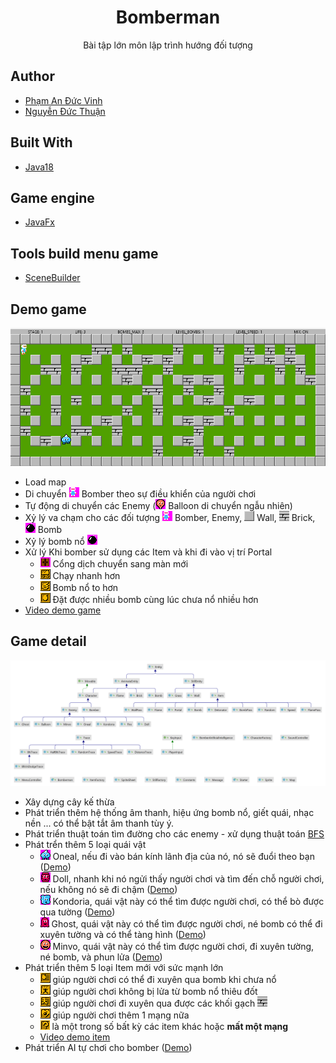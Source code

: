 <h1 align="center"><project-name>Bomberman</h1>

<p align="center"><project-description>Bài tập lớn môn lập trình hướng đối tượng</p>

## Author
- [Phạm An Đức Vinh](https://www.facebook.com/phamanducvinhuet/)
- [Nguyễn Đức Thuận](https://www.facebook.com/floweronstone)

## Built With
- [Java18](https://www.oracle.com/java/technologies/javase/jdk18-archive-downloads.html)

## Game engine
- [JavaFx](https://openjfx.io/openjfx-docs/)

## Tools build menu game
- [SceneBuilder](https://gluonhq.com/products/scene-builder/)

## Demo game
![img.png](img.png) 
- Load map
- Di chuyển ![Bomber](src/main/resources/sprites/player_down.png) Bomber theo sự điều khiển của người chơi
- Tự động di chuyển các Enemy (![Balloon](src/main/resources/sprites/balloom_right1.png) Balloon di chuyển ngẫu nhiên)
- Xỷ lý va chạm cho các đối tượng ![Bomber](src/main/resources/sprites/player_down.png) Bomber, 
Enemy,
![Wall](src/main/resources/sprites/wall.png) Wall, 
![Brick](src/main/resources/sprites/brick.png) Brick, 
![Bomb](src/main/resources/sprites/bomb.png) Bomb
- Xỷ lý bomb nổ ![](src/main/resources/sprites/bomb.png)
- Xử lý Khi bomber sử dụng các Item và khi đi vào vị trí Portal
    + ![Portal](src/main/resources/sprites/portal.png) Cổng dịch chuyển sang màn mới
    + ![SpeedItem](src/main/resources/sprites/powerup_speed.png) Chạy nhanh hơn
    + ![FlameItem](src/main/resources/sprites/powerup_flames.png) Bomb nổ to hơn
    + ![BombItem](src/main/resources/sprites/powerup_bombs.png) Đặt được nhiều bomb cùng lúc chưa nổ nhiều hơn
- [Video demo game](https://drive.google.com/file/d/1ZdyyQUwcMcBzrQsOe-bswLOe13SIa8M-/view?usp=sharing)

## Game detail
![TreeExtends](TreeExtends.png)
- Xây dựng cây kế thừa
- Phát triển thêm hệ thống âm thanh, hiệu ứng bomb nổ, giết quái, nhạc nền ... có thể bật tắt âm thanh tùy ý.
- Phát triển thuật toán tìm đường cho các enemy - xử dụng thuật toán [BFS](https://www.geeksforgeeks.org/breadth-first-search-or-bfs-for-a-graph/)
- Phát trển thêm 5 loại quái vật
  + ![Oneal](src/main/resources/sprites/oneal_right1.png ) Oneal, nếu đi vào bán kính lãnh địa của nó, 
  nó sẽ đuổi theo bạn ([Demo](https://drive.google.com/file/d/1_kiINtl6rdGVYV6d2ehMcS08AP1hpQfH/view?usp=sharing))
  + ![Doll](src/main/resources/sprites/doll_right1.png) Doll, 
  nhanh khi nó ngửi thấy người chơi
  và tìm đến chỗ người chơi, nếu không nó sẽ đi chậm ([Demo](https://drive.google.com/file/d/1n1DDXxa5AT8GyLaHpiY1S0y1q6r74Hcq/view?usp=sharing))
  + ![Kondoria](src/main/resources/sprites/kondoria_right1.png) Kondoria, quái vật này có thể tìm được người chơi, 
  có thể bò được qua tường ([Demo](https://drive.google.com/file/d/11JeClFZ8gqWHJNhrxkHd30PFBsKHx9Qh/view?usp=sharing))
  + ![Ghost](src/main/resources/sprites/ghost.png) Ghost, quái vật này có thể tìm được người chơi, né bomb 
  có thể đi xuyên tường và có thể tàng hình ([Demo](https://drive.google.com/file/d/1ZKlnT9un96Ma9xke8p9ShJ_AaSBMrtf9/view?usp=sharing))
  + ![Minvo](src/main/resources/sprites/minvo_right1.png) Minvo, quái vật này có thể tìm được người chơi, đi xuyên tường, né bomb, và phun lửa ([Demo](https://drive.google.com/file/d/1LZ2rDyPdu02EJU1RcscFNmWuyVyXagog/view?usp=sharing))
- Phát triển thêm 5 loại Item mới với sức mạnh lớn
  + ![](src/main/resources/sprites/powerup_bombpass.png) giúp người chơi có thể đi xuyên qua bomb khi chưa nổ
  + ![](src/main/resources/sprites/powerup_flamepass.png) giúp người chơi không bị lửa từ bomb nổ thiêu đốt
  + ![](src/main/resources/sprites/powerup_wallpass.png) giúp người chơi đi xuyên qua được các khối gạch ![Brick](src/main/resources/sprites/brick.png)
  + ![](src/main/resources/sprites/powerup_detonator.png) giúp người chơi thêm 1 mạng nữa
  + ![](src/main/resources/sprites/random_item.png) là một trong số bất kỳ các item khác hoặc <strong>mất một mạng</strong> 
  + [Video demo item](https://drive.google.com/file/d/1NRf4Q5UFmzYrBxczGbWV-gtJew0MWeNu/view?usp=sharing)
- Phát triển AI tự chơi cho bomber ([Demo](https://drive.google.com/file/d/12o51Ijet0E3-pk56Gvs8-jV1MZ3E1RC-/view?usp=sharing))
